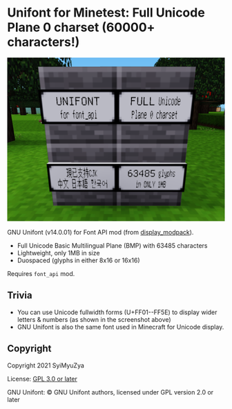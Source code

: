 # Unifont for Minetest: Full Unicode Plane 0 charset (60000+ characters!)

![Screenshot](screenshot.png)

GNU Unifont (v14.0.01) for Font API mod (from [display_modpack](https://github.com/pyrollo/display_modpack)).

- Full Unicode Basic Multilingual Plane (BMP) with 63485 characters
- Lightweight, only 1MB in size
- Duospaced (glyphs in either 8x16 or 16x16)

Requires `font_api` mod.

## Trivia

- You can use Unicode fullwidth forms (U+FF01--FF5E) to display wider letters & numbers (as shown in the screenshot above)
- GNU Unifont is also the same font used in Minecraft for Unicode display.

## Copyright

Copyright 2021 SyiMyuZya

License: [GPL 3.0 or later](https://www.gnu.org/licenses/gpl-3.0.html)

GNU Unifont: ©️ GNU Unifont authors, licensed under GPL version 2.0 or later
